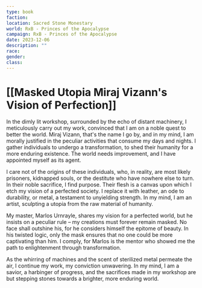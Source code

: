 ```yaml
---
type: book
faction: 
location: Sacred Stone Monestary
world: RxB - Princes of the Apocalypse
campaign: RxB - Princes of the Apocalypse
date: 2023-12-06
description: ""
race: 
gender: 
class:
---
```

# [[Masked Utopia Miraj Vizann's Vision of Perfection]]

In the dimly lit workshop, surrounded by the echo of distant machinery, I meticulously carry out my work, convinced that I am on a noble quest to better the world. Miraj Vizann, that's the name I go by, and in my mind, I am morally justified in the peculiar activities that consume my days and nights. I gather individuals to undergo a transformation, to shed their humanity for a more enduring existence. The world needs improvement, and I have appointed myself as its agent.

I care not of the origins of these individuals, who, in reality, are most likely prisoners, kidnapped souls, or the destitute who have nowhere else to turn. In their noble sacrifice, I find purpose. Their flesh is a canvas upon which I etch my vision of a perfected society. I replace it with leather, an ode to durability, or metal, a testament to unyielding strength. In my mind, I am an artist, sculpting a utopia from the raw material of humanity.

My master, Marlos Urnrayle, shares my vision for a perfected world, but he insists on a peculiar rule – my creations must forever remain masked. No face shall outshine his, for he considers himself the epitome of beauty. In his twisted logic, only the mask ensures that no one could be more captivating than him. I comply, for Marlos is the mentor who showed me the path to enlightenment through transformation.

As the whirring of machines and the scent of sterilized metal permeate the air, I continue my work, my conviction unwavering. In my mind, I am a savior, a harbinger of progress, and the sacrifices made in my workshop are but stepping stones towards a brighter, more enduring world.
